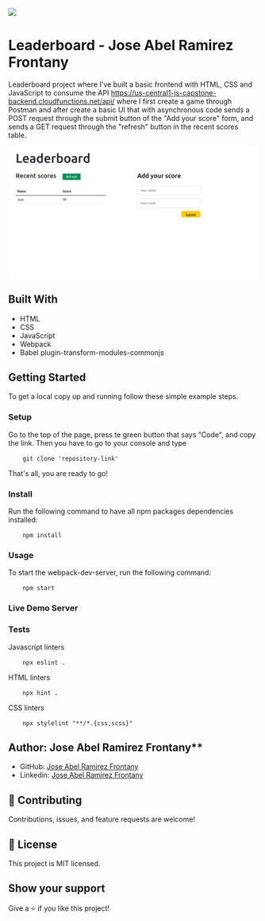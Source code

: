 ![](https://img.shields.io/badge/Microverse-blueviolet)

# Leaderboard - Jose Abel Ramirez Frontany

Leaderboard project where I've built a basic frontend with HTML, CSS and JavaScript to consume the API https://us-central1-js-capstone-backend.cloudfunctions.net/api/ where I first create a game through Postman and after create a basic UI that with asynchronous code sends a POST request through the submit button of the "Add your score" form, and sends a GET request through the "refresh" button in the recent scores table.

![screenshot](./app_screenshot.png)

## Built With

- HTML
- CSS
- JavaScript
- Webpack
- Babel plugin-transform-modules-commonjs

## Getting Started

To get a local copy up and running follow these simple example steps.

### Setup

Go to the top of the page, press te green button that says "Code", and copy the link. Then you have to go to your console and type

```
    git clone 'repository-link'
```

That's all, you are ready to go!

### Install

Run the following command to have all npm packages dependencies installed:

```
    npm install
```

### Usage

To start the webpack-dev-server, run the following command:

```
    npm start
```

### Live Demo Server

<!-- - [live-version with github pages]() -->

### Tests

Javascript linters

```
    npx eslint .
```

HTML linters

```
    npx hint .

```

CSS linters

```
    npx stylelint "**/*.{css,scss}"
```

## Author: Jose Abel Ramirez Frontany\*\*

- GitHub: [Jose Abel Ramirez Frontany](https://github.com/jose-Abel)
- Linkedin: [Jose Abel Ramirez Frontany](https://www.linkedin.com/in/jose-abel-ramirez-frontany-7674a842/)

## 🤝 Contributing

Contributions, issues, and feature requests are welcome!

## 📝 License

This project is MIT licensed.

## Show your support

Give a ⭐️ if you like this project!
